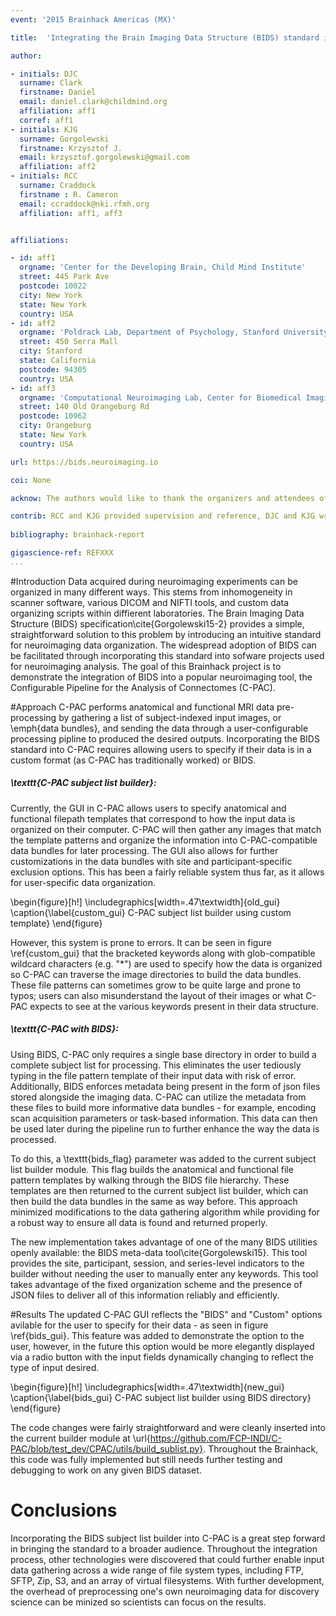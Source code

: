 ```yaml
---
event: '2015 Brainhack Americas (MX)'

title:  'Integrating the Brain Imaging Data Structure (BIDS) standard into C-PAC'

author:

- initials: DJC
  surname: Clark
  firstname: Daniel
  email: daniel.clark@childmind.org
  affiliation: aff1
  corref: aff1
- initials: KJG
  surname: Gorgolewski
  firstname: Krzysztof J.
  email: krzysztof.gorgolewski@gmail.com
  affiliation: aff2
- initials: RCC
  surname: Craddock
  firstname : R. Cameron
  email: ccraddock@nki.rfmh.org
  affiliation: aff1, aff3


affiliations: 

- id: aff1
  orgname: 'Center for the Developing Brain, Child Mind Institute'
  street: 445 Park Ave
  postcode: 10022
  city: New York
  state: New York
  country: USA
- id: aff2
  orgname: 'Poldrack Lab, Department of Psychology, Stanford University'
  street: 450 Serra Mall
  city: Stanford
  state: California
  postcode: 94305
  country: USA
- id: aff3
  orgname: 'Computational Neuroimaging Lab, Center for Biomedical Imaging and Neuromodulation, Nathan Kline Institute for Psychiatric Research'
  street: 140 Old Orangeburg Rd
  postcode: 10962
  city: Orangeburg
  state: New York
  country: USA

url: https://bids.neuroimaging.io

coi: None

acknow: The authors would like to thank the organizers and attendees of Brainhack MX and the developers of C-PAC. This project was funded in part by a Educational Research Grant from Amazon Web Services.

contrib: RCC and KJG provided supervision and reference, DJC and KJG wrote the software, DJC and KJG performed tests, and DJC wrote the report.
  
bibliography: brainhack-report

gigascience-ref: REFXXX
...
```


#Introduction
Data acquired during neuroimaging experiments can be organized in many different ways. This stems from inhomogeneity in scanner software, various DICOM and NIFTI tools, and custom data organizing scripts within diffierent laboratories. The Brain Imaging Data Structure (BIDS) specification\cite{Gorgolewski15-2} provides a simple, straightforward solution to this problem by introducing an intuitive standard for neuroimaging data organization. The widespread adoption of BIDS can be facilitated through incorporating this standard into sofware projects used for neuroimaging analysis. The goal of this Brainhack project is to demonstrate the integration of BIDS into a popular neuroimaging tool, the Configurable Pipeline for the Analysis of Connectomes (C-PAC).

#Approach
C-PAC performs anatomical and functional MRI data pre-processing by gathering a list of subject-indexed input images, or \emph{data bundles}, and sending the data through a user-configurable processing pipline to produced the desired outputs. Incorporating the BIDS standard into C-PAC requires allowing users to specify if their data is in a custom format (as C-PAC has traditionally worked) or BIDS.

##### \texttt{C-PAC subject list builder}:
Currently, the GUI in C-PAC allows users to specify anatomical and functional filepath templates that correspond to how the input data is organized on their computer. C-PAC will then gather any images that match the template patterns and organize the information into C-PAC-compatible data bundles for later processing. The GUI also allows for further customizations in the data bundles with site and participant-specific exclusion options. This has been a fairly reliable system thus far, as it allows for user-specific data organization.

\begin{figure}[h!]
  \includegraphics[width=.47\textwidth]{old_gui}
  \caption{\label{custom_gui} C-PAC subject list builder using custom template}
\end{figure}

However, this system is prone to errors. It can be seen in figure \ref{custom_gui} that the bracketed keywords along with glob-compatible wildcard characters (e.g. "*") are used to specify how the data is organized so C-PAC can traverse the image directories to build the data bundles. These file patterns can sometimes grow to be quite large and prone to typos; users can also misunderstand the layout of their images or what C-PAC expects to see at the various keywords present in their data structure.

##### \texttt{C-PAC with BIDS}:
Using BIDS, C-PAC only requires a single base directory in order to build a complete subject list for processing. This eliminates the user tediously typing in the file pattern template of their input data with risk of error. Additionally, BIDS enforces metadata being present in the form of json files stored alongside the imaging data. C-PAC can utilize the metadata from these files to build more informative data bundles - for example, encoding scan acquisition parameters or task-based information. This data can then be used later during the pipeline run to further enhance the way the data is processed.

To do this, a \texttt{bids\_flag} parameter was added to the current subject list builder module. This flag builds the anatomical and functional file pattern templates by walking through the BIDS file hierarchy. These templates are then returned to the current subject list builder, which can then build the data bundles in the same as way before. This approach minimized modifications to the data gathering algorithm while providing for a robust way to ensure all data is found and returned properly.

The new implementation takes advantage of one of the many BIDS utilities openly available: the BIDS meta-data tool\cite{Gorgolewski15}. This tool provides the site, participant, session, and series-level indicators to the builder without needing the user to manually enter any keywords. This tool takes advantage of the fixed organization scheme and the presence of JSON files to deliver all of this information reliably and efficiently.

#Results
The updated C-PAC GUI reflects the "BIDS" and "Custom" options avilable for the user to specify for their data - as seen in figure \ref{bids_gui}. This feature was added to demonstrate the option to the user, however, in the future this option would be more elegantly displayed via a radio button with the input fields dynamically changing to reflect the type of input desired.

\begin{figure}[h!]
  \includegraphics[width=.47\textwidth]{new_gui}
  \caption{\label{bids_gui} C-PAC subject list builder using BIDS directory}
\end{figure}

The code changes were fairly straightforward and were cleanly inserted into the current builder module at \url{https://github.com/FCP-INDI/C-PAC/blob/test_dev/CPAC/utils/build_sublist.py}. Throughout the Brainhack, this code was fully implemented but still needs further testing and debugging to work on any given BIDS dataset.

# Conclusions
Incorporating the BIDS subject list builder into C-PAC is a great step forward in bringing the standard to a broader audience. Throughout the integration process, other technologies were discovered that could further enable input data gathering across a wide range of file system types, including FTP, SFTP, Zip, S3, and an array of virtual filesystems. With further development, the overhead of preprocessing one's own neuroimaging data for discovery science can be minized so scientists can focus on the results.
